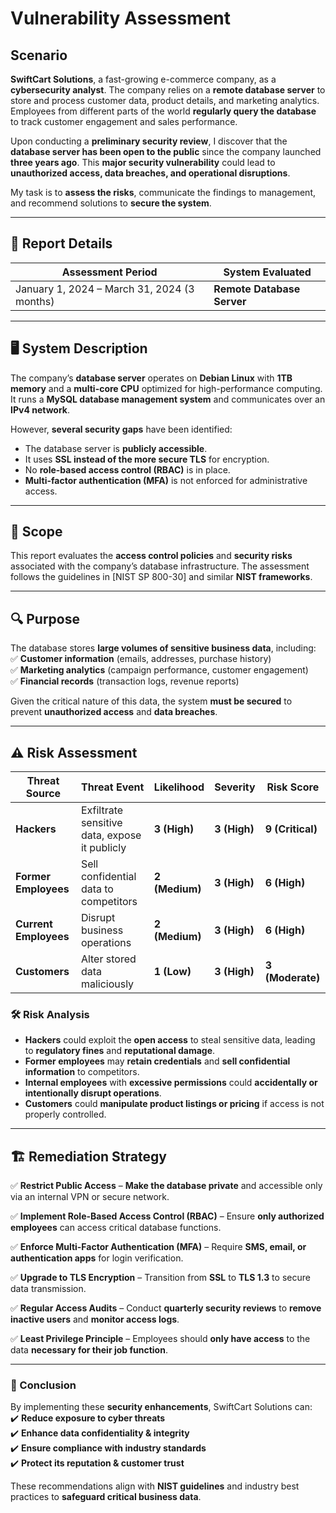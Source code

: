 # Vulnerability Assessment  

## Scenario  
**SwiftCart Solutions**, a fast-growing e-commerce company, as a **cybersecurity analyst**. The company relies on a **remote database server** to store and process customer data, product details, and marketing analytics. Employees from different parts of the world **regularly query the database** to track customer engagement and sales performance.  

Upon conducting a **preliminary security review**, I discover that the **database server has been open to the public** since the company launched **three years ago**. This **major security vulnerability** could lead to **unauthorized access, data breaches, and operational disruptions**.  

My task is to **assess the risks**, communicate the findings to management, and recommend solutions to **secure the system**.  

---

## 📅 Report Details  

| **Assessment Period** | **System Evaluated** |
|----------------------|---------------------|
| January 1, 2024 – March 31, 2024 (3 months) | **Remote Database Server** |

---

## 🖥️ System Description  

The company’s **database server** operates on **Debian Linux** with **1TB memory** and a **multi-core CPU** optimized for high-performance computing. It runs a **MySQL database management system** and communicates over an **IPv4 network**.  

However, **several security gaps** have been identified:  
- The database server is **publicly accessible**.  
- It uses **SSL instead of the more secure TLS** for encryption.  
- No **role-based access control (RBAC)** is in place.  
- **Multi-factor authentication (MFA)** is not enforced for administrative access.  

---

## 🎯 Scope  

This report evaluates the **access control policies** and **security risks** associated with the company’s database infrastructure. The assessment follows the guidelines in [NIST SP 800-30] and similar **NIST frameworks**.  

---

## 🔍 Purpose  

The database stores **large volumes of sensitive business data**, including:  
✅ **Customer information** (emails, addresses, purchase history)  
✅ **Marketing analytics** (campaign performance, customer engagement)  
✅ **Financial records** (transaction logs, revenue reports)  

Given the critical nature of this data, the system **must be secured** to prevent **unauthorized access** and **data breaches**.  

---

## ⚠️ Risk Assessment  

| **Threat Source**       | **Threat Event**                                           | **Likelihood** | **Severity** | **Risk Score** |
|------------------------|------------------------------------------------|-------------|-----------|-------------|
| **Hackers**           | Exfiltrate sensitive data, expose it publicly | **3 (High)**  | **3 (High)**  | **9 (Critical)** |
| **Former Employees**  | Sell confidential data to competitors         | **2 (Medium)** | **3 (High)**  | **6 (High)** |
| **Current Employees** | Disrupt business operations                    | **2 (Medium)** | **3 (High)**  | **6 (High)** |
| **Customers**        | Alter stored data maliciously                  | **1 (Low)**    | **3 (High)**  | **3 (Moderate)** |

### 🛠️ Risk Analysis  
- **Hackers** could exploit the **open access** to steal sensitive data, leading to **regulatory fines** and **reputational damage**.  
- **Former employees** may **retain credentials** and **sell confidential information** to competitors.  
- **Internal employees** with **excessive permissions** could **accidentally or intentionally disrupt operations**.  
- **Customers** could **manipulate product listings or pricing** if access is not properly controlled.  

---

## 🏗️ Remediation Strategy  

✅ **Restrict Public Access** – **Make the database private** and accessible only via an internal VPN or secure network.  

✅ **Implement Role-Based Access Control (RBAC)** – Ensure **only authorized employees** can access critical database functions.  

✅ **Enforce Multi-Factor Authentication (MFA)** – Require **SMS, email, or authentication apps** for login verification.  

✅ **Upgrade to TLS Encryption** – Transition from **SSL** to **TLS 1.3** to secure data transmission.  

✅ **Regular Access Audits** – Conduct **quarterly security reviews** to **remove inactive users** and **monitor access logs**.  

✅ **Least Privilege Principle** – Employees should **only have access** to the data **necessary for their job function**.  

---

### 📌 Conclusion  

By implementing these **security enhancements**, SwiftCart Solutions can:  
✔️ **Reduce exposure to cyber threats**  
✔️ **Enhance data confidentiality & integrity**  
✔️ **Ensure compliance with industry standards**  
✔️ **Protect its reputation & customer trust**  

These recommendations align with **NIST guidelines** and industry best practices to **safeguard critical business data**.
